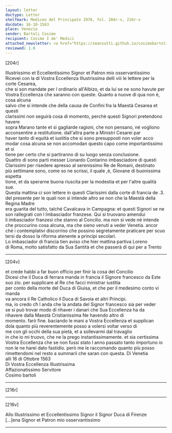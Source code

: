 ```yaml
---
layout: letter
doctype: Letter
shelfmark: Mediceo del Principato 2976, fol. 204r-v, 216r-v
docdate: 16-10-1563
place: Venezia
sender: Bartoli Cosimo
recipient: Cosimo I de' Medici
attached_newsletter: <a href="https://smansutti.github.io/cosimobartoli/texts/3079_054/">3079_054</a>
reviewed: 1.0
---
```


[204r]  
  
  
Illustrissimo et Eccellentissimo Signor et Patron mio osservantissimo  
Ricevei con la di Vostra Eccellenza Illustrissima delli viii le lettere per la corte Cesarea,  
che si son mandate per l ordinario all'Albizo, et da lui se ne sono havute per  
Vostra Eccellenza che saranno con queste. Quanto a nuove di qua non è, cosa alcuna  
salvo che si intende che della causa de Confini fra la Maestà Cesarea et questi  
clarissimi non seguirà cosa di momento, perchè questi Signori pretendono havere  
sopra Marano tante et sì gagliarde ragioni, che non pensano, né vogliono  
acconsentire a restitutione. dall'altra parte a Ministri Cesarei par  
haver tanto di equità et iustitia che si sono presupposti non voler acco  
modar cosa alcuna se non accomodan questo capo come importantissimo et si  
tiene per certo che si partiranno di su luogo senza conclusione.  
Quattro dì sono parti messer Lionardo Contarino imbasciadore di questi  
Clarissimi per risedere apresso al serenissimo Re de Romani, destinato  
più settimane sono, come so ne scrissi, il quale ,è, Giovane di buonissima espetta  
tione, et da sperarne buona riuscita per la modestia et per l'altre qualità  
sue.  
Questa mattina ci son lettere in questi Clarissimi dalla corte di francia de .3.  
del presente per le quali non si intende altro se non che la Maestà della Regina Madre  
era guarita del tutto, talché Cavalcava in Campagna: et questi Signori se ne  
son rallegrati con l Imbasciador franzese. Qui si truovano amendui  
li imbasciador franzesi che stanno al Concilio. ma non si vede né intende  
che proccurino cosa alcuna, ma che sieno venuti a veder Venetia. ancor  
ché i contemplativi discorrino che possino segretamente praticare per scuo  
tersi da dosso la riforma atenente a principi secolari.  
Lo imbasciador di francia tien aviso che hier mattina partiva Loreno  
di Roma, molto satisfatto da Sua Santità et che passerà di qui per a Trento  
  
---  

[204v]  
  
  
et crede habbi a far buon officio per finir la cosa del Concilio  
Dicesi che il Duca di ferrara manda in francia il Signore francesco da Este  
suo zio. per supplicare al Re che facci ministrar iustitia  
per conto della morte del Duca di Giuisa, et che per il medesimo conto vi manda  
va ancora il Re Catholico il Duca di Savoia et altri Principi.  
ma, io credo cħ l anda che la andata del Signor francesco sia per veder  
se si può trovar modo di rihaver i danari che Sua Eccellenza ha da  
rihavere dalla Maestà Cristianissima Ne havendo altro di  
momento. farò fine. baciando le mani a Vostra Eccellenza et supplican  
dola quanto più reverentemente posso a volersi voltar verso di  
me con gli occhi della sua pietà, et a sollevarmi dal travaglio  
in che io mi truovo, che ne la prego instantissimamente. et sia certissima  
Vostra Eccellenza che se non fussi stato l anno passato tanto importuno io  
non le ne harei dato fastidio. però me le raccomando quanto più posso  
rimettendomi nel resto a summarii che saran con questa. Di Venetia  
alli 16 di Ottobre 1563  
Di Vostra Eccellenza Illustrissima  
Affazionatissimo Servitore  
Cosimo bartoli  
  
---  

[216r]  
  
  
  
---  

[216v]  
  
  
Allo Illustrissimo et Eccellentissimo Signor il Signor Duca di Firenze  
[...]ena Signor et Patron mio osservantissimo  
  
---  

